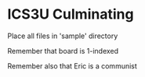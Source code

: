 # ICS3U Culminating

Place all files in 'sample' directory

Remember that board is 1-indexed

Remember also that Eric is a communist
